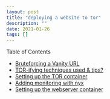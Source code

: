```yaml
---
layout: post
title: "deploying a website to tor"
description: ""
date: 2021-01-26
tags: []
---
```


Table of Contents

<!-- - [Intro]() -->

- [Bruteforcing a Vanity URL]()
- [TOR-ifying techniques used & tips?]()
- [Setting up the TOR container]()
- [Adding monitoring with nyx]()
- [Setting up the webserver container]()
